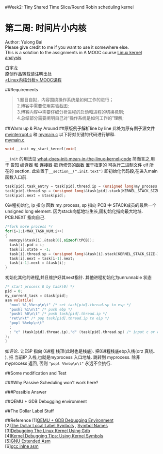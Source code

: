 #Week2: Tiny Shared Time Slice/Round Robin scheduling kernel
# 第二周: 时间片小内核

  Author: Yulong Bai  
  Please give credit to me if you want to use it somewhere else.  
  This is a solution to the assignments in A MOOC course [Linux kernel analysis](http://mooc.study.163.com/course/USTC-1000029000)

  白宇龙  
  原创作品转载请注明出处   
[\<Linux内核分析\> MOOC课程](http://mooc.study.163.com/course/USTC-1000029000)

##Requirements
>1.题目自拟，内容围绕操作系统是如何工作的进行；  
>2.博客中需要使用实验截图;  
>3.博客内容中需要仔细分析进程的启动和进程的切换机制;  
>4.总结部分需要阐明自己对“操作系统是如何工作的”理解;  
  
##Warm up & Play Around
##原版例子解析line by line
此处为原有例子源文件[myinterrupt.c](../myinterrupt.c) 和 [mymain.c](../mymain.c)
以下将对关键的代码进行解释.  
 [mymain.c](../mymain.c)
``` c
void __init my_start_kernel(void)
```
```__init``` 的用法见 [what-does-init-mean-in-the-linux-kernel-code](http://stackoverflow.com/questions/8832114/what-does-init-mean-in-the-linux-kernel-code)
简而言之,用于 告知 编译器 和 连接器 把 所修饰的函数 置于指定的 可执行二进制文件 elf 所在的 section. 此处置于```__section__(".init.text")``` 即初始化代码段,在进入main函数入口前.

``` c
task[pid].task_entry = task[pid].thread.ip = (unsigned long)my_process;
task[pid].thread.sp = (unsigned long)&task[pid].stack[KERNEL_STACK_SIZE-1];
task[pid].next = &task[pid];
```
0进程初始化, ip 指向 函数 my_process, sp 指向 PCB 中 STACK成员的最后一个 unsigned long element. 因为stack向低地址生长,固初始化指向最大地址. PCB.NEXT 指向自己.
```c
/*fork more process */
for(i=1;i<MAX_TASK_NUM;i++)
{
  memcpy(&task[i],&task[0],sizeof(tPCB));
  task[i].pid = i;
  task[i].state = -1;
  task[i].thread.sp = (unsigned long)&task[i].stack[KERNEL_STACK_SIZE-1];
  task[i].next = task[i-1].next;
  task[i-1].next = &task[i];
}
```
初始化其他的进程,并且维护好其next指针. 其他进程初始化为unrunnable 状态

```c
/* start process 0 by task[0] */
pid = 0;
my_current_task = &task[pid];
asm volatile(
  "movl %1,%%esp\n\t" /* set task[pid].thread.sp to esp */
  "pushl %1\n\t" /* push ebp */
  "pushl %0\n\t" /* push task[pid].thread.ip */
  "ret\n\t" /* pop task[pid].thread.ip to eip */
  "popl %%ebp\n\t"
  :
  : "c" (task[pid].thread.ip),"d" (task[pid].thread.sp) /* input c or d mean %ecx/%edx*/
);
}

```
如评论. 让ESP 指向 0进程 栈顶(此时也是栈底). 把0进程栈底ebp入栈(orz 真绕.. ), 把 当前IP 入栈,也就是myprocess 入口地址. 跳转到 myprocess. 除非 myprocess 返回, 否则 ```"popl %%ebp\n\t"``` 永远不会执行.

##Some modification and Test

###Why Passive Scheduling won't work here?

###Possible Answer

##QEMU + GDB Debugging environment

##The Dollar Label Stuff


##Reference
[1][QEMU + GDB Debugging Environment](https://www.ece.cmu.edu/~ee349/f-2012/lab2/qemu.pdf)  
[2][The Dollar Local Label Symbols](https://sourceware.org/binutils/docs-2.18/as/Symbol-Names.html) , [Symbol Names](http://tigcc.ticalc.org/doc/gnuasm.html#SEC46)  
[3][Debugging The Linux Kernel Using Gdb](http://www.elinux.org/Debugging_The_Linux_Kernel_Using_Gdb#Debugging_a_kernel_module_.28.o_and_.ko_.29)  
[4][Kernel Debugging Tips: Using Kernel Symbols](http://elinux.org/Kernel_Debugging_Tips#Using_kernel_symbols)  
[5][GNU Extended Asm](https://gcc.gnu.org/onlinedocs/gcc/Extended-Asm.html)  
[6][gcc inlne asm](http://www.cs.dartmouth.edu/~sergey/cs108/2009/gcc-inline-asm.pdf)
